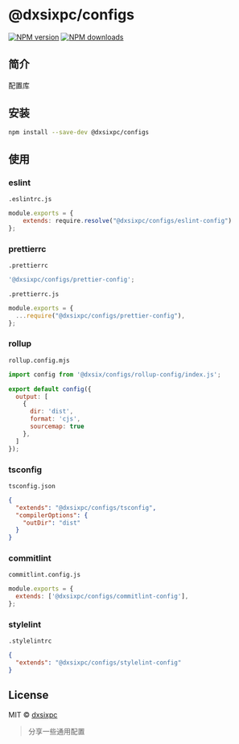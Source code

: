 # @dxsixpc/configs

[![NPM version](https://img.shields.io/npm/v/@dxsixpc/configs.svg?style=flat)](https://www.npmjs.com/package/@dxsixpc/configs)
[![NPM downloads](http://img.shields.io/npm/dm/@dxsixpc/configs.svg?style=flat)](https://www.npmjs.com/package/@dxsixpc/configs)

## 简介

配置库



## 安装

```sh
npm install --save-dev @dxsixpc/configs
```



## 使用

### eslint

`.eslintrc.js`

```js
module.exports = {
    extends: require.resolve("@dxsixpc/configs/eslint-config")
};
```



### prettierrc

`.prettierrc`

```js
'@dxsixpc/configs/prettier-config';
```

`.prettierrc.js`

```js
module.exports = {
  ...require("@dxsixpc/configs/prettier-config"),
};
```



### rollup

`rollup.config.mjs`

```js
import config from '@dxsix/configs/rollup-config/index.js';

export default config({
  output: [
    {
      dir: 'dist',
      format: 'cjs',
      sourcemap: true
    },
  ]
});
```



### tsconfig

`tsconfig.json`

```json
{
  "extends": "@dxsixpc/configs/tsconfig",
  "compilerOptions": {
    "outDir": "dist"
  }
}
```


### commitlint

`commitlint.config.js`

```js
module.exports = {
  extends: ['@dxsixpc/configs/commitlint-config'],
};
```



### stylelint

`.stylelintrc`

```json
{
  "extends": "@dxsixpc/configs/stylelint-config"
}
```





## License

MIT © [dxsixpc](https://github.com/dxsixpc)

> 分享一些通用配置

